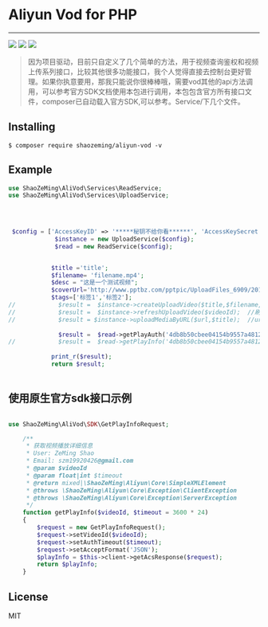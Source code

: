 # Aliyun Vod for PHP

---
[![](https://travis-ci.org/ShaoZeMing/Aliyun-Vod.svg?branch=master)](https://travis-ci.org/ShaoZeMing/Aliyun-Vod) 
[![](https://img.shields.io/packagist/v/ShaoZeMing/aliyun-vod.svg)](https://packagist.org/packages/shaozeming/aliyun-vod) 
[![](https://img.shields.io/packagist/dt/ShaoZeMing/aliyun-vod.svg)](https://packagist.org/packages/stichoza/shaozeming/aliyun-vod)

> 因为项目驱动，目前只自定义了几个简单的方法，用于视频查询鉴权和视频上传系列接口，比较其他很多功能接口，我个人觉得直接去控制台更好管理。如果你执意要用，那我只能说你很棒棒哦，需要vod其他的api方法调用，可以参考官方SDK文档使用本包进行调用，本包包含官方所有接口文件，composer已自动载入官方SDK,可以参考。Service/下几个文件。

## Installing

```shell
$ composer require shaozeming/aliyun-vod -v
```

## Example


```php
use ShaoZeMing\AliVod\Services\ReadService;
use ShaoZeMing\AliVod\Services\UploadService;


 
 
 $config = ['AccessKeyID' => '*****秘钥不给你看******', 'AccessKeySecret' => '*****秘钥不给你看******'];
             $instance = new UploadService($config);
             $read = new ReadService($config);


            $title ='title';
            $filename= 'filename.mp4';
            $desc = "这是一个测试视频";
            $coverUrl='http://www.pptbz.com/pptpic/UploadFiles_6909/201203/2012031220134655.jpg';
            $tags=['标签1','标签2'];
//            $result =  $instance->createUploadVideo($title,$filename,$desc,$coverUrl, $tags);  //获取视频上传地址和凭证
//            $result =  $instance->refreshUploadVideo($videoId);  //刷新视频上传凭证
//            $result = $instance->uploadMediaByURL($url,$title);  //url 拉去视屏上传
            
              $result =  $read->getPlayAuth('4db8b50cbee04154b9557a4812a27584'); // 获取播放权限参数
//            $result =  $read->getPlayInfo('4db8b50cbee04154b9557a4812a27584'); // 获取播放信息
            
            print_r($result);
            return $result;
       


```

## 使用原生官方sdk接口示例

```php

use ShaoZeMing\AliVod\SDK\GetPlayInfoRequest;

    /**
     * 获取视频播放详细信息
     * User: ZeMing Shao
     * Email: szm19920426@gmail.com
     * @param $videoId
     * @param float|int $timeout
     * @return mixed|\ShaoZeMing\Aliyun\Core\SimpleXMLElement
     * @throws \ShaoZeMing\Aliyun\Core\Exception\ClientException
     * @throws \ShaoZeMing\Aliyun\Core\Exception\ServerException
     */
    function getPlayInfo($videoId, $timeout = 3600 * 24)
    {
        $request = new GetPlayInfoRequest();
        $request->setVideoId($videoId);
        $request->setAuthTimeout($timeout);
        $request->setAcceptFormat('JSON');
        $playInfo = $this->client->getAcsResponse($request);
        return $playInfo;
    }


```

## License

MIT


